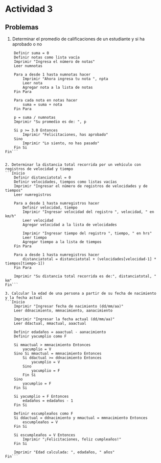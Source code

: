 # Actividad 3
## Problemas
1.  Determinar el promedio de calificaciones de un estudiante y si ha aprobado o no
```Inicio
    Definir suma = 0
    Definir notas como lista vacía
    Imprimir "Ingresa el número de notas"
    Leer numnotas
    
    Para a desde 1 hasta numnotas hacer
        Imprimir "Ahora ingresa tu nota ", npta
        Leer nota
        Agregar nota a la lista de notas
    Fin Para
    
    Para cada nota en notas hacer
        suma = suma + nota
    Fin Para
    
    p = suma / numnotas
    Imprimir "Su promedio es de: ", p
    
    Si p >= 3.0 Entonces
        Imprimir "Felicitaciones, has aprobado"
    Sino
        Imprimir "Lo siento, no has pasado"
    Fin Si
Fin```


2. Determinar la distancia total recorrida por un vehículo con registros de velocidad y tiempo
```Inicio
    Definir distanciatotal = 0
    Definir velocidades, tiempos como listas vacías
    Imprimir "Ingresar el número de registros de velocidades y de tiempos"
    Leer numregistros
    
    Para a desde 1 hasta numregistros hacer
        Definir velocidad, tiempo
        Imprimir "Ingresar velocidad del registro ", velocidad, " en km/h"
        Leer velocidad
        Agregar velocidad a la lista de velocidades
        
        Imprimir "Ingresar tiempo del registro ", tiempo, " en hrs"
        Leer tiempo
        Agregar tiempo a la lista de tiempos
    Fin Para
    
    Para a desde 1 hasta numregistros hacer
        distanciatotal = distanciatotal + (velocidades[velocidad-1] * tiempos[tiempo-1])
    Fin Para
    
    Imprimir "Su distancia total recorrida es de:", distanciatotal, " km"
Fin```

3. Calcular la edad de una persona a partir de su fecha de nacimiento y la fecha actual
```Inicio
    Imprimir "Ingresar fecha de nacimiento (dd/mm/aa)"
    Leer ddnacimiento, mmnacimiento, aanacimiento
    
    Imprimir "Ingresar la fecha actual (dd/mm/aa)"
    Leer ddactual, mmactual, aaactual
    
    Definir edadaños = aaactual - aanacimiento
    Definir yacumplio como F
    
    Si mmactual > mmnacimiento Entonces
        yacumplio = V
    Sino Si mmactual = mmnacimiento Entonces
        Si ddactual >= ddnacimiento Entonces
            yacumplio = V
        Sino
            yacumplio = F
        Fin Si
    Sino
        yacumplio = F
    Fin Si
    
    Si yacumplio = F Entonces
        edadaños = edadaños - 1
    Fin Si
    
    Definir escumpleaños como F
    Si ddactual = ddnacimiento y mmactual = mmnacimiento Entonces
        escumpleaños = V
    Fin Si
    
    Si escumpleaños = V Entonces
        Imprimir "¡Felicitaciones, feliz cumpleaños!"
    Fin Si

    Imprimir "Edad calculada: ", edadaños, " años"
Fin```
     


     
    